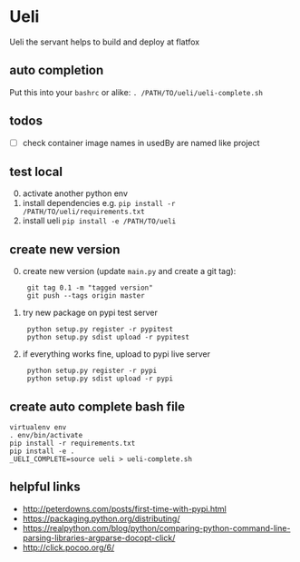 # Ueli

Ueli the servant helps to build and deploy at flatfox

## auto completion

Put this into your `bashrc` or alike: `. /PATH/TO/ueli/ueli-complete.sh`

## todos

- [ ] check container image names in usedBy are named like project

## test local

0. activate another python env
0. install dependencies e.g. `pip install -r /PATH/TO/ueli/requirements.txt`
0. install ueli `pip install -e /PATH/TO/ueli`

## create new version

0. create new version (update `main.py` and create a git tag):

        git tag 0.1 -m "tagged version"
        git push --tags origin master

0. try new package on pypi test server

        python setup.py register -r pypitest
        python setup.py sdist upload -r pypitest

0. if everything works fine, upload to pypi live server

        python setup.py register -r pypi
        python setup.py sdist upload -r pypi


## create auto complete bash file

    virtualenv env
    . env/bin/activate
    pip install -r requirements.txt
    pip install -e .
    _UELI_COMPLETE=source ueli > ueli-complete.sh

## helpful links

- http://peterdowns.com/posts/first-time-with-pypi.html
- https://packaging.python.org/distributing/
- https://realpython.com/blog/python/comparing-python-command-line-parsing-libraries-argparse-docopt-click/
- http://click.pocoo.org/6/
